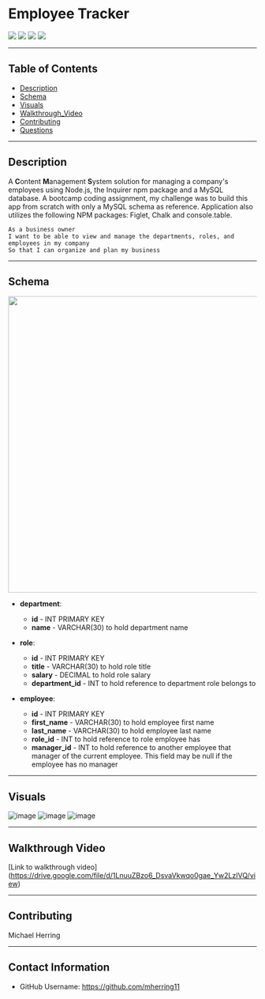 # Employee Tracker

<p>
    <img src="https://img.shields.io/badge/-JavaScript-blue" />
    <img src="https://img.shields.io/badge/mySQL-orange"  />
    <img src="https://img.shields.io/badge/npm-red" />
    <img src="https://img.shields.io/badge/-node.js-green" />
</p>

---

## Table of Contents
* [Description](#description)
* [Schema](#schema)
* [Visuals](#visuals)
* [Walkthrough_Video](#walkthrough-video)
* [Contributing](#contribution)
* [Questions](#contact-information)

---

## Description

  A **C**ontent **M**anagement **S**ystem solution for managing a company's employees using Node.js, the Inquirer npm package and a MySQL database.  A bootcamp coding assignment, my challenge was to build this app from scratch with only a MySQL schema as reference. Application also utilizes the following NPM packages: Figlet, Chalk and console.table.

```
As a business owner
I want to be able to view and manage the departments, roles, and employees in my company
So that I can organize and plan my business
```

---
  
## Schema

<img src="media/schema.png" width="600">

* **department**:

  * **id** - INT PRIMARY KEY
  * **name** - VARCHAR(30) to hold department name

* **role**:

  * **id** - INT PRIMARY KEY
  * **title** -  VARCHAR(30) to hold role title
  * **salary** -  DECIMAL to hold role salary
  * **department_id** -  INT to hold reference to department role belongs to

* **employee**:

  * **id** - INT PRIMARY KEY
  * **first_name** - VARCHAR(30) to hold employee first name
  * **last_name** - VARCHAR(30) to hold employee last name
  * **role_id** - INT to hold reference to role employee has
  * **manager_id** - INT to hold reference to another employee that manager of the current employee. This field may be null if the employee has no manager
---

## Visuals
![image](https://user-images.githubusercontent.com/27812373/180672398-c94b4130-6de6-4362-9362-386a4fbd9a8d.png)
![image](https://user-images.githubusercontent.com/27812373/180672408-3b6f3395-f95b-4d95-bac6-71b29a304d14.png)
![image](https://user-images.githubusercontent.com/27812373/180672417-bd19eba7-a381-45b2-be05-c6544b39e919.png)


---

## Walkthrough Video

[Link to walkthrough video] (https://drive.google.com/file/d/1LnuuZBzo6_DsvaVkwqo0gae_Yw2LzIVQ/view)


---

## Contributing

  Michael Herring

---

## Contact Information
  * GitHub Username: https://github.com/mherring11
  
